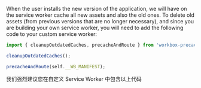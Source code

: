 When the user installs the new version of the application, we will have on the service worker cache all new assets and also the old ones. To delete old assets (from previous versions that are no longer necessary), and since you are building your own service worker, you will need to add the following code to your custom service worker:

```js
import { cleanupOutdatedCaches, precacheAndRoute } from 'workbox-precaching';

cleanupOutdatedCaches();

precacheAndRoute(self.__WB_MANIFEST);
```
我们强烈建议您在自定义 Service Worker 中包含以上代码